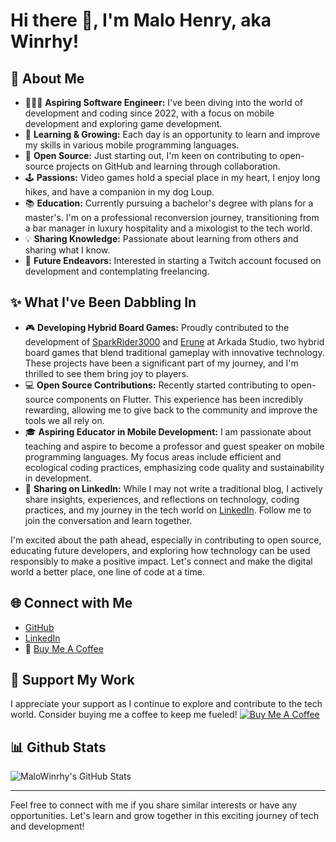 # Hi there 👋, I'm Malo Henry, aka Winrhy!

## 📃 About Me
- 👨🏻‍💻 **Aspiring Software Engineer:** I've been diving into the world of development and coding since 2022, with a focus on mobile development and exploring game development.
- 🌱 **Learning & Growing:** Each day is an opportunity to learn and improve my skills in various mobile programming languages.
- 🤗 **Open Source:** Just starting out, I'm keen on contributing to open-source projects on GitHub and learning through collaboration.
- 🕹️ **Passions:** Video games hold a special place in my heart, I enjoy long hikes, and have a companion in my dog Loup.
- 📚 **Education:** Currently pursuing a bachelor's degree with plans for a master's. I'm on a professional reconversion journey, transitioning from a bar manager in luxury hospitality and a mixologist to the tech world.
- 💡 **Sharing Knowledge:** Passionate about learning from others and sharing what I know.
- 🚀 **Future Endeavors:** Interested in starting a Twitch account focused on development and contemplating freelancing.

## ✨ What I've Been Dabbling In
- 🎮 **Developing Hybrid Board Games:** Proudly contributed to the development of [SparkRider3000](#) and [Erune](#) at Arkada Studio, two hybrid board games that blend traditional gameplay with innovative technology. These projects have been a significant part of my journey, and I'm thrilled to see them bring joy to players.
- 💻 **Open Source Contributions:** Recently started contributing to open-source components on Flutter. This experience has been incredibly rewarding, allowing me to give back to the community and improve the tools we all rely on.
- 🎓 **Aspiring Educator in Mobile Development:** I am passionate about teaching and aspire to become a professor and guest speaker on mobile programming languages. My focus areas include efficient and ecological coding practices, emphasizing code quality and sustainability in development.
- 📢 **Sharing on LinkedIn:** While I may not write a traditional blog, I actively share insights, experiences, and reflections on technology, coding practices, and my journey in the tech world on [LinkedIn](https://www.linkedin.com/in/malo-winrhy-henry). Follow me to join the conversation and learn together.

I'm excited about the path ahead, especially in contributing to open source, educating future developers, and exploring how technology can be used responsibly to make a positive impact. Let's connect and make the digital world a better place, one line of code at a time.


## 🌐 Connect with Me
- [GitHub](https://github.com/MaloWinrhy)
- [LinkedIn](https://www.linkedin.com/in/malo-winrhy-henry)
- 🍵 [Buy Me A Coffee](https://www.buymeacoffee.com/winrhy)

## 💖 Support My Work
I appreciate your support as I continue to explore and contribute to the tech world. Consider buying me a coffee to keep me fueled!
[![Buy Me A Coffee](https://www.buymeacoffee.com/assets/img/custom_images/orange_img.png)](https://www.buymeacoffee.com/winrhy)


## 📊 Github Stats
![MaloWinrhy's GitHub Stats](https://github-readme-stats.vercel.app/api?username=MaloWinrhy&show_icons=true&theme=radical)

---

Feel free to connect with me if you share similar interests or have any opportunities. Let's learn and grow together in this exciting journey of tech and development!
